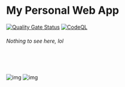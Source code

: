 # My Personal Web App

[![Quality Gate Status](https://sonarcloud.io/api/project_badges/measure?project=aldwin7894:project-cyan&metric=alert_status)](https://sonarcloud.io/summary/new_code?id=aldwin7894:project-cyan)
[![CodeQL](https://github.com/aldwin7894/project-cyan/actions/workflows/codeql-analysis.yml/badge.svg)](https://github.com/aldwin7894/project-cyan/actions/workflows/codeql-analysis.yml)

###### _Nothing to see here, lol_

<br>
<br>

![img](https://aldwin7894.win/music-np-banner/lastfm.svg?bg=29,31,32,0.8&fg=ffffff&line=3cb4f1)
![img](https://aldwin7894.win/discord-banner.svg?bg=29,31,32,0.8&fg=ffffff&line=3cb4f1&username=true)

